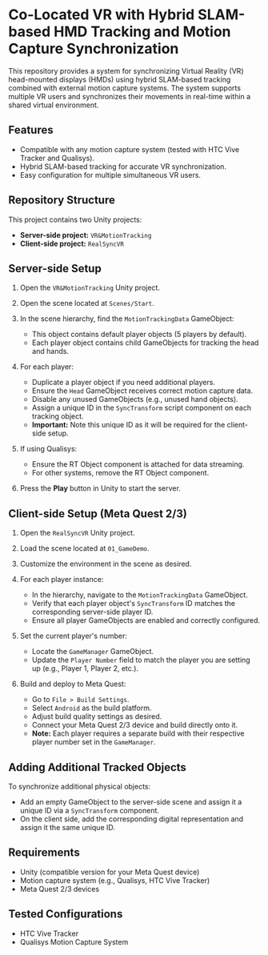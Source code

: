# Co-Located VR with Hybrid SLAM-based HMD Tracking and Motion Capture Synchronization

This repository provides a system for synchronizing Virtual Reality (VR) head-mounted displays (HMDs) using hybrid SLAM-based tracking combined with external motion capture systems. The system supports multiple VR users and synchronizes their movements in real-time within a shared virtual environment.

## Features

* Compatible with any motion capture system (tested with HTC Vive Tracker and Qualisys).
* Hybrid SLAM-based tracking for accurate VR synchronization.
* Easy configuration for multiple simultaneous VR users.

## Repository Structure

This project contains two Unity projects:

* **Server-side project:** `VR&MotionTracking`
* **Client-side project:** `RealSyncVR`

## Server-side Setup

1. Open the `VR&MotionTracking` Unity project.
2. Open the scene located at `Scenes/Start`.
3. In the scene hierarchy, find the `MotionTrackingData` GameObject:

   * This object contains default player objects (5 players by default).
   * Each player object contains child GameObjects for tracking the head and hands.
4. For each player:

   * Duplicate a player object if you need additional players.
   * Ensure the `Head` GameObject receives correct motion capture data.
   * Disable any unused GameObjects (e.g., unused hand objects).
   * Assign a unique ID in the `SyncTransform` script component on each tracking object.
   * **Important:** Note this unique ID as it will be required for the client-side setup.
5. If using Qualisys:

   * Ensure the RT Object component is attached for data streaming.
   * For other systems, remove the RT Object component.
6. Press the **Play** button in Unity to start the server.

## Client-side Setup (Meta Quest 2/3)

1. Open the `RealSyncVR` Unity project.
2. Load the scene located at `01_GameDemo`.
3. Customize the environment in the scene as desired.
4. For each player instance:

   * In the hierarchy, navigate to the `MotionTrackingData` GameObject.
   * Verify that each player object's `SyncTransform` ID matches the corresponding server-side player ID.
   * Ensure all player GameObjects are enabled and correctly configured.
5. Set the current player's number:

   * Locate the `GameManager` GameObject.
   * Update the `Player Number` field to match the player you are setting up (e.g., Player 1, Player 2, etc.).
6. Build and deploy to Meta Quest:

   * Go to `File > Build Settings`.
   * Select `Android` as the build platform.
   * Adjust build quality settings as desired.
   * Connect your Meta Quest 2/3 device and build directly onto it.
   * **Note:** Each player requires a separate build with their respective player number set in the `GameManager`.

## Adding Additional Tracked Objects

To synchronize additional physical objects:

* Add an empty GameObject to the server-side scene and assign it a unique ID via a `SyncTransform` component.
* On the client side, add the corresponding digital representation and assign it the same unique ID.

## Requirements

* Unity (compatible version for your Meta Quest device)
* Motion capture system (e.g., Qualisys, HTC Vive Tracker)
* Meta Quest 2/3 devices

## Tested Configurations

* HTC Vive Tracker
* Qualisys Motion Capture System
